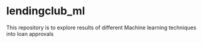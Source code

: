# lendingclub_ml

This repository is to explore results of different Machine learning techniques into loan approvals
